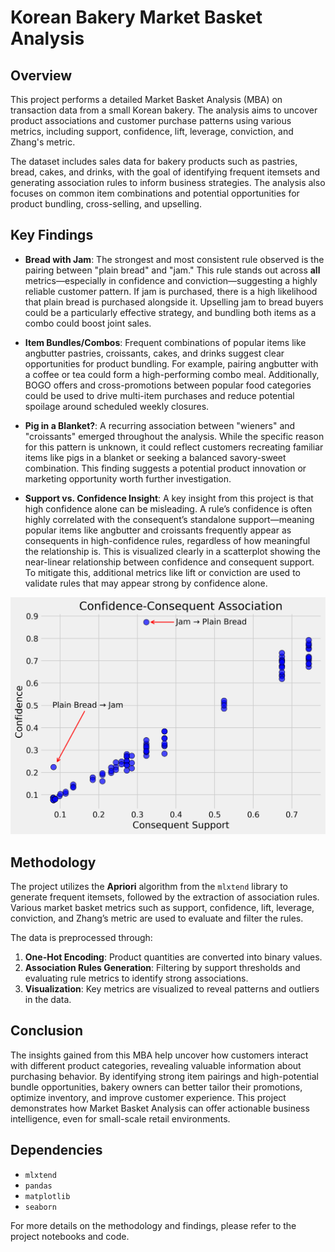 # Korean Bakery Market Basket Analysis

## Overview

This project performs a detailed Market Basket Analysis (MBA) on transaction data from a small Korean bakery. The analysis aims to uncover product associations and customer purchase patterns using various metrics, including support, confidence, lift, leverage, conviction, and Zhang's metric.

The dataset includes sales data for bakery products such as pastries, bread, cakes, and drinks, with the goal of identifying frequent itemsets and generating association rules to inform business strategies. The analysis also focuses on common item combinations and potential opportunities for product bundling, cross-selling, and upselling.

## Key Findings

- **Bread with Jam**: The strongest and most consistent rule observed is the pairing between "plain bread" and "jam." This rule stands out across **all** metrics—especially in confidence and conviction—suggesting a highly reliable customer pattern. If jam is purchased, there is a high likelihood that plain bread is purchased alongside it. Upselling jam to bread buyers could be a particularly effective strategy, and bundling both items as a combo could boost joint sales.

- **Item Bundles/Combos**: Frequent combinations of popular items like angbutter pastries, croissants, cakes, and drinks suggest clear opportunities for product bundling. For example, pairing angbutter with a coffee or tea could form a high-performing combo meal. Additionally, BOGO offers and cross-promotions between popular food categories could be used to drive multi-item purchases and reduce potential spoilage around scheduled weekly closures.

- **Pig in a Blanket?**: A recurring association between "wieners" and "croissants" emerged throughout the analysis. While the specific reason for this pattern is unknown, it could reflect customers recreating familiar items like pigs in a blanket or seeking a balanced savory-sweet combination. This finding suggests a potential product innovation or marketing opportunity worth further investigation.

- **Support vs. Confidence Insight**: A key insight from this project is that high confidence alone can be misleading. A rule’s confidence is often highly correlated with the consequent’s standalone support—meaning popular items like angbutter and croissants frequently appear as consequents in high-confidence rules, regardless of how meaningful the relationship is. This is visualized clearly in a scatterplot showing the near-linear relationship between confidence and consequent support. To mitigate this, additional metrics like lift or conviction are used to validate rules that may appear strong by confidence alone.

![confidence_consequent_association](https://github.com/bryantjay/Portfolio/blob/main/Korean%20Bakery%20Market%20Basket%20Analysis/plots/confidence_consequent_association.png?raw=true)

## Methodology

The project utilizes the **Apriori** algorithm from the `mlxtend` library to generate frequent itemsets, followed by the extraction of association rules. Various market basket metrics such as support, confidence, lift, leverage, conviction, and Zhang’s metric are used to evaluate and filter the rules.

The data is preprocessed through:
1. **One-Hot Encoding**: Product quantities are converted into binary values.
2. **Association Rules Generation**: Filtering by support thresholds and evaluating rule metrics to identify strong associations.
3. **Visualization**: Key metrics are visualized to reveal patterns and outliers in the data.

## Conclusion

The insights gained from this MBA help uncover how customers interact with different product categories, revealing valuable information about purchasing behavior. By identifying strong item pairings and high-potential bundle opportunities, bakery owners can better tailor their promotions, optimize inventory, and improve customer experience. This project demonstrates how Market Basket Analysis can offer actionable business intelligence, even for small-scale retail environments.

## Dependencies

- `mlxtend`
- `pandas`
- `matplotlib`
- `seaborn`

For more details on the methodology and findings, please refer to the project notebooks and code.
